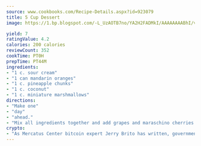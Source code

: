 ```yaml
---
source: www.cookbooks.com/Recipe-Details.aspx?id=923079
title: 5 Cup Dessert
image: https://1.bp.blogspot.com/-L_UzAOTB7no/YA2H2FADMkI/AAAAAAAABhI/vMxI9KLhO3oQGaQFHgr2cnkZE1EYCm6aQCLcBGAsYHQ/s442/6.png

yield: 7
ratingValue: 4.2
calories: 200 calories
reviewCount: 352
cookTime: PT0H
prepTime: PT44M
ingredients:
- "1 c. sour cream"
- "1 can mandarin oranges"
- "1 c. pineapple chunks"
- "1 c. coconut"
- "1 c. miniature marshmallows"
directions:
- "Make one"
- "day"
- "ahead."
- "Mix all ingredients together and add grapes and maraschino cherries optional."
crypto:
- "As Mercatus Center bitcoin expert Jerry Brito has written, government regulation can either be ham-fisted or light to the touch."
---
```

